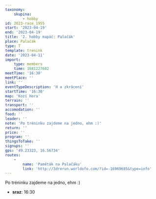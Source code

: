 ```yaml
---
taxonomy:
    skupina:
        - hobby
id: 2023-race_1955
start: '2023-04-19'
end: '2023-04-19'
title: '2. hobby mapáč: Palačák'
place: Palačák
type: T
template: trenink
date: '2023-04-11'
import:
    type: members
    time: 1681227602
meetTime: '16:30'
meetPlace: ''
link: ''
eventTypeDescription: 'H a zkrácení'
startTime: '16:30'
map: 'Kozí Hora'
terrain: ''
transport: ''
accomodation: ''
food: ''
leader: ''
note: 'Po tréninku zajdeme na jedno, ehm :)'
return: ''
price: ''
program: ''
thingsToTake: ''
signups: ''
gps: '49.23323, 16.56734'
routes:
    -
        name: 'Paměták na Palačáku'
        link: 'http://3drerun.worldofo.com/?id=-16969695&type=info'
---
```


Po tréninku zajdeme na jedno, ehm :)
* **sraz**: 16:30
